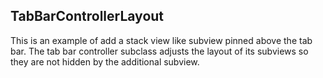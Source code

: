 ## TabBarControllerLayout

This is an example of add a stack view like subview pinned above the tab bar. The tab bar controller subclass adjusts the layout of its subviews so they are not hidden by the additional subview.